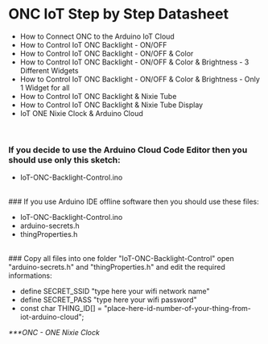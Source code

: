 # ONC IoT Step by Step Datasheet
- How to Connect ONC to the Arduino IoT Cloud
- How to Control IoT ONC Backlight - ON/OFF
- How to Control IoT ONC Backlight - ON/OFF & Color
- How to Control IoT ONC Backlight - ON/OFF & Color & Brightness - 3 Different Widgets
- How to Control IoT ONC Backlight - ON/OFF & Color & Brightness - Only 1 Widget for all
- How to Control IoT ONC Backlight & Nixie Tube
- How to Control IoT ONC Backlight & Nixie Tube Display
- IoT ONE Nixie Clock & Arduino Cloud
<br/>

### If you decide to use the Arduino Cloud Code Editor then you should use only this sketch: <br/>

- IoT-ONC-Backlight-Control.ino

<br/>
### If you use Arduino IDE offline software then you should use these files: <br/>

- IoT-ONC-Backlight-Control.ino
- arduino-secrets.h
- thingProperties.h

<br/>
### Copy all files into one folder "IoT-ONC-Backlight-Control" open "arduino-secrets.h" and "thingProperties.h" and edit the required informations: <br/>

- define SECRET_SSID "type here your wifi network name"
- define SECRET_PASS "type here your wifi password"
- const char THING_ID[] = "place-here-id-number-of-your-thing-from-iot-arduino-cloud";

_***ONC - ONE Nixie Clock_
